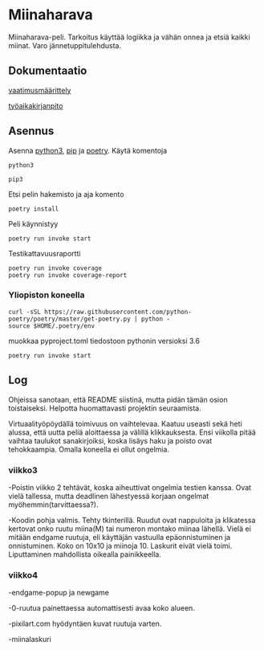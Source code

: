 # Miinaharava
Miinaharava-peli. Tarkoitus käyttää logiikka ja vähän onnea ja etsiä kaikki miinat. Varo jännetuppitulehdusta.  

## Dokumentaatio

[vaatimusmäärittely](https://github.com/ElomaaTapio/ot-harjoitustyo/blob/main/dokumentaatio/vaatimusmaarittely.md)

[työaikakirjanpito](https://github.com/ElomaaTapio/ot-harjoitustyo/blob/main/dokumentaatio/tuntikirjanpito.md)

## Asennus
Asenna [python3](https://realpython.com/installing-python/), [pip](https://pip.pypa.io/en/stable/installing/) ja [poetry](https://python-poetry.org/docs/).
Käytä komentoja 
```
python3
```
```
pip3
```
Etsi pelin hakemisto ja aja komento
```
poetry install
```
Peli käynnistyy
```
poetry run invoke start
```
Testikattavuusraportti
```
poetry run invoke coverage
poetry run invoke coverage-report
```
### Yliopiston koneella
```
curl -sSL https://raw.githubusercontent.com/python-poetry/poetry/master/get-poetry.py | python -
source $HOME/.poetry/env
```
muokkaa pyproject.toml tiedostoon pythonin versioksi 3.6
```
poetry run invoke start
```
## Log
Ohjeissa sanotaan, että README siistinä, mutta pidän tämän osion toistaiseksi. Helpotta huomattavasti projektin seuraamista.

Virtuaalityöpöydällä toimivuus on vaihtelevaa. Kaatuu useasti sekä heti alussa, että uutta peliä aloittaessa ja välillä klikkauksesta. Ensi viikolla pitää vaihtaa taulukot sanakirjoiksi, koska lisäys haku ja poisto ovat tehokkaampia. Omalla koneella ei ollut ongelmia.
### viikko3
-Poistin viikko 2 tehtävät, koska aiheuttivat ongelmia testien kanssa. Ovat vielä tallessa, mutta deadlinen lähestyessä korjaan ongelmat myöhemmin(tarvittaessa?).

-Koodin pohja valmis. Tehty tkinterillä. Ruudut ovat nappuloita ja klikatessa kertovat onko ruutu miina(M) tai numeron montako miinaa lähellä. Vielä ei mitään endgame ruutuja, eli käyttäjän vastuulla epäonnistuminen ja onnistuminen. Koko on 10x10 ja miinoja 10. Laskurit eivät vielä toimi. Liputtaminen mahdollista oikealla painikkeella.
### viikko4
-endgame-popup ja newgame

-0-ruutua painettaessa automattisesti avaa koko alueen.

-pixilart.com hyödyntäen kuvat ruutuja varten.

-miinalaskuri
